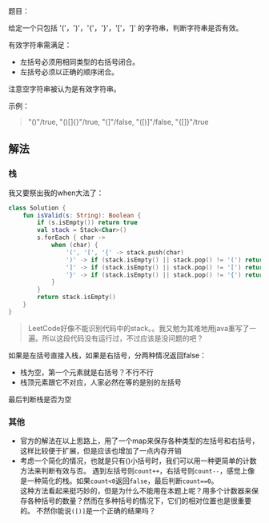 题目：

给定一个只包括 '('，')'，'{'，'}'，'['，']' 的字符串，判断字符串是否有效。

有效字符串需满足：
* 左括号必须用相同类型的右括号闭合。
* 左括号必须以正确的顺序闭合。

注意空字符串被认为是有效字符串。

示例：
>"()"/true, "()[]{}"/true, "(]"/false, "([)]"/false, "{[]}"/true

## 解法
### 栈
我又要祭出我的when大法了：
```kotlin
class Solution {
    fun isValid(s: String): Boolean {
        if (s.isEmpty()) return true
        val stack = Stack<Char>()
        s.forEach { char ->
            when (char) {
                '(', '[', '{' -> stack.push(char)
                ')' -> if (stack.isEmpty() || stack.pop() != '(') return false
                ']' -> if (stack.isEmpty() || stack.pop() != '[') return false
                '}' -> if (stack.isEmpty() || stack.pop() != '{') return false
            }
        }
        return stack.isEmpty()
    }
}
```
>LeetCode好像不能识别代码中的stack。。我又勉为其难地用java重写了一遍。所以这段代码没有运行过，不过应该是没问题的吧？

如果是左括号直接入栈，如果是右括号，分两种情况返回false：
* 栈为空，第一个元素就是右括号？不行不行
* 栈顶元素跟它不对应，人家必然在等的是别的左括号

最后判断栈是否为空

### 其他

* 官方的解法在以上思路上，用了一个map来保存各种类型的左括号和右括号，这样比较便于扩展，但是应该也增加了一点内存开销
* 考虑一个简化的情况，也就是只有()小括号时，我们可以用一种更简单的计数方法来判断有效与否。
遇到左括号则`count++`，右括号则`count--`，感觉上像是一种简化的栈。如果`count<0`返回`false`，最后判断`count==0`。  
这种方法看起来挺巧妙的，但是为什么不能用在本题上呢？用多个计数器来保存各种括号的数量？然而在多种括号的情况下，它们的相对位置也是很重要的。
不然你能说`([)]`是一个正确的结果吗？
